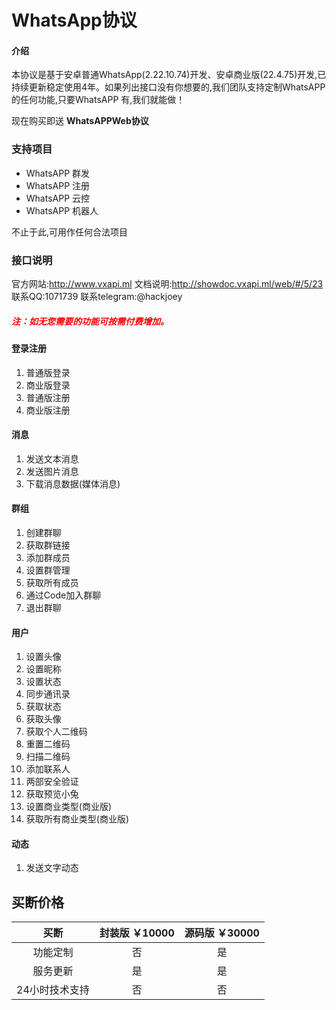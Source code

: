 # WhatsApp协议

#### 介绍
本协议是基于安卓普通WhatsApp(2.22.10.74)开发、安卓商业版(22.4.75)开发,已持续更新稳定使用4年。如果列出接口没有你想要的,我们团队支持定制WhatsAPP的任何功能,只要WhatsAPP
有,我们就能做！

现在购买即送  <b>WhatsAPPWeb协议</b>

### 支持项目
- WhatsAPP 群发
- WhatsAPP 注册
- WhatsAPP 云控
- WhatsAPP 机器人
  
不止于此,可用作任何合法项目

### 接口说明
官方网站:http://www.vxapi.ml
文档说明:http://showdoc.vxapi.ml/web/#/5/23
联系QQ:1071739
联系telegram:@hackjoey

##### <font color='red'> 注：如无您需要的功能可按需付费增加。  </font>

#### 登录注册
1. 普通版登录
2. 商业版登录
3. 普通版注册
4. 商业版注册

#### 消息
1. 发送文本消息
2. 发送图片消息
3. 下载消息数据(媒体消息)

#### 群组
1. 创建群聊
2. 获取群链接
3. 添加群成员
4. 设置群管理
5. 获取所有成员
6. 通过Code加入群聊
7. 退出群聊

#### 用户
1. 设置头像
2. 设置昵称
3. 设置状态
4. 同步通讯录
5. 获取状态
6. 获取头像
7. 获取个人二维码
8. 重置二维码
9. 扫描二维码
10. 添加联系人
11. 两部安全验证
12. 获取预览小兔
13. 设置商业类型(商业版)
14. 获取所有商业类型(商业版)

#### 动态
1. 发送文字动态

## 买断价格
|  买断 | 封装版   ￥10000  | 源码版   ￥30000  | 
| :------------: | :------------: | :------------: | 
| 功能定制  | 否 |  是 |  
| 服务更新  | 是 |  是 | 
| 24小时技术支持  |  否 |  否 |  
